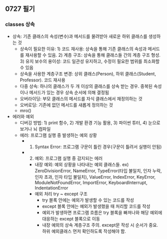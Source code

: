 ## 0727 필기

### classes 상속

- 상속: 기존 클래스의 속성(변수)과 메서드를 물려받아 새로운 하위 클래스를 생성하는 것
  - 상속이 필요한 이유: 1) 코드 재사용: 상속을 통해 기존 클래스의 속성과 메서드를 재사용할 수 있음. 2) 계층 구조: 상속을 통해 클래스들 간의 계층 구조 형성. 3) 유지 보수의 용이성: 코드 일관성 유지하고, 수정이 필요한 범위를 최소화할 수 있음
  - 상속을 사용한 계층구조 변경: 상위 클래스(Person), 하위 클래스(Student, Professor). 코드 재사용
  - 다중 상속: 하나의 클래스가 두 개 이상의 클래스를 상속 받는 경우. 중복된 속성이나 메서드가 있는 경우 상속 순서에 의해 결정됨
  - 오버라이딩: 부모 클래스의 메서드를 자식 클래스에서 재정의하는 것
  - 오버로딩: 기존에 없던 메서드를 새롭게 정의하는 것
  - mro()
- 에러와 예외
  - 디버깅 방법: 1) print 함수, 2) 개발 환경 기능 활용, 3) 파이썬 튜터, 4) 눈으로 보거나 뇌 컴파일
  - 에러: 프로그램 실행 중 발생하는 예외 상황
    - 1) Syntax Error: 프로그램 구문이 틀린 경우(구문이 틀려서 실행이 안됨)
    - 2) 예외: 프로그램 실행 중 감지되는 에러
      - 내장 예외: 예외 상황을 나타내는 예외 클래스들. ex) ZeroDivisionError, NameError, TypeError(타입 불일치, 인자 누락, 인자 초과, 인자 타입 불일치), ValueError, IndexError, KeyError, ModuleNotFoundError, ImportError, KeyboardInterrupt, IndentationError
      - 예외 처리 try ~ except 구조
        - try 블록 안에는 예외가 발생할 수 있는 코드를 작성
        - except 블록 안에는 예외가 발생했을 때 처리할 코드를 작성
        - 예외가 발생하면 프로그램 흐름은 try 블록을 빠져나와 해당 예외에 대응하는 except 블록으로 이동
        - 내장 예외의 상속 계층구조 주의. except문 작성 시 순서가 중요. 하위 예외클래스 먼저 확인하도록 작성해야 함. 